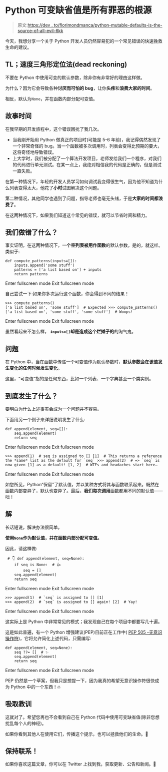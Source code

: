 # Python 可变缺省值是所有罪恶的根源

> 原文:[https://dev . to/florimondmanca/python-mutable-defaults-is-the-source-of-all-evil-6kk](https://dev.to/florimondmanca/python-mutable-defaults-are-the-source-of-all-evil-6kk)

今天，我想分享一个关于 Python 开发人员仍然容易犯的一个常见错误的快速挽救生命的建议。

## TL；速度三角形定位法(dead reckoning)

不要在 Python 中使用可变的默认参数，除非你有非常好的理由这样做。

为什么？因为它会导致各种**讨厌而可怕的 bug**，让你**头疼**和**浪费大家的时间**。

相反，默认为`None`，并在函数内部分配可变值。

## 故事时间

在我早期的开发旅程中，这个错误困扰了我几次。

*   当我刚开始用 Python 做真正的项目时(可能是 5-6 年前)，我记得偶然发现了一个非常奇怪的 bug。当一个函数被多次调用时，列表会变得比预期的要大，这将奇怪地导致错误。
*   上大学时，我们被分配了一个算法开发项目，老师发给我们一个程序，对我们的代码进行单元测试。在某一点上，我绝对相信我的代码是正确的，但是测试一直失败。

在第一种情况下，年轻的开发人员学习如何调试我变得很生气，因为他不知道为什么列表变得太大，他花了**小时**试图解决这个问题。

第二种情况，其他同学也遇到了问题，指导老师也毫无头绪，于是**大家的时间都浪费了**。

在这两种情况下，如果我们知道这个常见的错误，就可以节省时间和精力。

## 我们做错了什么？

事实证明，在这两种情况下，**一个空列表被用作函数**的默认参数。是的，就这样。类似于:

```
def compute_patterns(inputs=[]):
    inputs.append('some stuff')
    patterns = ['a list based on'] + inputs
    return patterns 
```

Enter fullscreen mode Exit fullscreen mode

自己尝试一下:如果你多次运行这个函数，你会得到不同的结果！

```
>>> compute_patterns()
['a list based on', 'some stuff']  # Expected >>> compute_patterns()
['a list based on', 'some stuff', 'some stuff']  # Woops! 
```

Enter fullscreen mode Exit fullscreen mode

虽然看起来不怎么样， **`inputs=[]`却是造成这个烂摊子的**的淘气鬼。

## 问题

在 Python 中，当在函数中传递一个可变值作为默认参数时，**默认参数会在该值发生变化的任何时候发生变化**。

这里，“可变值”指的是任何东西，比如一个列表、一个字典甚至一个类实例。

## 到底发生了什么？

要明白为什么上述事实会成为一个问题并不容易。

下面用另一个例子来详细说明发生了什么:

```
def append(element, seq=[]):
    seq.append(element)
    return seq 
```

Enter fullscreen mode Exit fullscreen mode

```
>>> append(1)  # seq is assigned to [] [1]  # This returns a reference the *same* list as the default for `seq` >>> append(2)  # => `seq` is now given [1] as a default! [1, 2]  # WTFs and headaches start here… 
```

Enter fullscreen mode Exit fullscreen mode

如您所见，Python“保留”了默认值，并以某种方式将其与函数联系起来。既然在函数内部变异了，默认也变异了。最后，**我们每次调用**函数都用不同的默认值——咄！

## 解

长话短说，解决办法很简单。

**使用`None`作为默认值，并在函数内部分配可变值。**

因此，请这样做:

```
 # 👇 def append(element, seq=None):
    if seq is None:  # 👍
        seq = []
    seq.append(element)
    return seq 
```

Enter fullscreen mode Exit fullscreen mode

```
>>> append(1)  # `seq` is assigned to [] [1]
>>> append(2)  # `seq` is assigned to [] again! [2]  # Yay! 
```

Enter fullscreen mode Exit fullscreen mode

这实际上是 Python 中非常常见的模式；我发现自己在每个项目中都要写几十遍。

这是如此普遍，有一个 Python 增强建议(PEP)目前正在工作中( [PEP 505 -无意识操作符](https://www.python.org/dev/peps/pep-0505/#syntax-and-semantics))，它将允许简化上述代码，只需编写:

```
def append(element, seq=None):
    seq ??= []  # ✨
    seq.append(element)
    return seq 
```

Enter fullscreen mode Exit fullscreen mode

PEP 仍然是一个草案，但我只是想提一下，因为我真的希望无意识操作符很快成为 Python 中的一个东西！🔥

## 吸取教训

这就对了。希望您再也不会看到自己在 Python 代码中使用可变缺省值(除非您想扰乱每个人的神经)。

如果你看到其他人在使用它们，传播这个提示，也可以拯救他们的生命。🙏

## 保持联系！

如果你喜欢这篇文章，你可以在 Twitter 上找到我，获取更新、公告和新闻。🐤